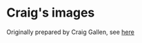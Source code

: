 # Craig's images

Originally prepared by Craig Gallen, see [here](https://github.com/gallenc/solent2Public)
